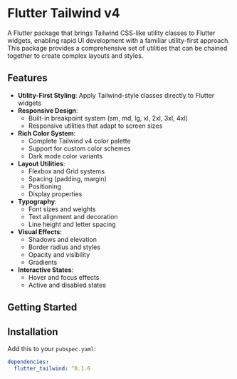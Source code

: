 # Flutter Tailwind v4

A Flutter package that brings Tailwind CSS-like utility classes to Flutter widgets, enabling rapid UI development with a familiar utility-first approach. This package provides a comprehensive set of utilities that can be chained together to create complex layouts and styles.

## Features

- **Utility-First Styling**: Apply Tailwind-style classes directly to Flutter widgets
- **Responsive Design**:
  - Built-in breakpoint system (sm, md, lg, xl, 2xl, 3xl, 4xl)
  - Responsive utilities that adapt to screen sizes
- **Rich Color System**:
  - Complete Tailwind v4 color palette
  - Support for custom color schemes
  - Dark mode color variants
- **Layout Utilities**:
  - Flexbox and Grid systems
  - Spacing (padding, margin)
  - Positioning
  - Display properties
- **Typography**:
  - Font sizes and weights
  - Text alignment and decoration
  - Line height and letter spacing
- **Visual Effects**:
  - Shadows and elevation
  - Border radius and styles
  - Opacity and visibility
  - Gradients
- **Interactive States**:
  - Hover and focus effects
  - Active and disabled states

## Getting Started

## Installation
Add this to your `pubspec.yaml`:
```yaml
dependencies:
  flutter_tailwind: ^0.1.0